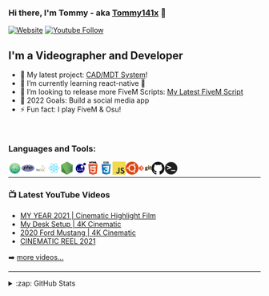 ### Hi there, I'm Tommy - aka [Tommy141x][website] 👋 

[![Website](https://img.shields.io/website?label=www.tommy-johnston.com&style=for-the-badge&url=https%3A%2F%2Fwww.tommy-johnston.com)](https://www.tommy-johnston.com)
[![Youtube Follow](https://img.shields.io/youtube/channel/subscribers/UCqWoeIFC7TNTUzqw1FdgvRg?label=MY%20YOUTUBE&style=for-the-badge)](https://www.youtube.com/channel/UCqWoeIFC7TNTUzqw1FdgvRg)

## I'm a Videographer and Developer

- 🔭 My latest project: [CAD/MDT System](https://www.youtube.com/watch?v=fcM1ZahYKdo&ab_channel=ripacc)!
- 🌱 I’m currently learning react-native 🤣
- 👯 I’m looking to release more FiveM Scripts: [My Latest FiveM Script](https://forum.cfx.re/t/paid-easy-discord-integration-tool-for-devs/4806569)
- 🥅 2022 Goals: Build a social media app
- ⚡ Fun fact: I play FiveM & Osu!

<br />

### Languages and Tools:

<img align="left" alt="Atom" width="26px" src="https://raw.githubusercontent.com/github/explore/80688e429a7d4ef2fca1e82350fe8e3517d3494d/topics/atom/atom.png" />
<img align="left" alt="PHP" width="26px" src="https://raw.githubusercontent.com/github/explore/ccc16358ac4530c6a69b1b80c7223cd2744dea83/topics/php/php.png" />
<img align="left" alt="MySQL" width="26px" src="https://raw.githubusercontent.com/github/explore/80688e429a7d4ef2fca1e82350fe8e3517d3494d/topics/mysql/mysql.png" />
<img align="left" alt="React" width="26px" src="https://raw.githubusercontent.com/github/explore/80688e429a7d4ef2fca1e82350fe8e3517d3494d/topics/react/react.png" />
<img align="left" alt="Node.js" width="26px" src="https://raw.githubusercontent.com/github/explore/80688e429a7d4ef2fca1e82350fe8e3517d3494d/topics/nodejs/nodejs.png" />
<img align="left" alt="LUA" width="26px" src="https://raw.githubusercontent.com/github/explore/80688e429a7d4ef2fca1e82350fe8e3517d3494d/topics/lua/lua.png" />
<img align="left" alt="HTML5" width="26px" src="https://raw.githubusercontent.com/github/explore/80688e429a7d4ef2fca1e82350fe8e3517d3494d/topics/html/html.png" />
<img align="left" alt="CSS3" width="26px" src="https://raw.githubusercontent.com/github/explore/80688e429a7d4ef2fca1e82350fe8e3517d3494d/topics/css/css.png" />
<img align="left" alt="JavaScript" width="26px" src="https://raw.githubusercontent.com/github/explore/80688e429a7d4ef2fca1e82350fe8e3517d3494d/topics/javascript/javascript.png" />
<img align="left" alt="Ubuntu Linux" width="26px" src="https://raw.githubusercontent.com/github/explore/80688e429a7d4ef2fca1e82350fe8e3517d3494d/topics/ubuntu/ubuntu.png" />
<img align="left" alt="Git" width="26px" src="https://raw.githubusercontent.com/github/explore/80688e429a7d4ef2fca1e82350fe8e3517d3494d/topics/git/git.png" />
<img align="left" alt="GitHub" width="26px" src="https://raw.githubusercontent.com/github/explore/78df643247d429f6cc873026c0622819ad797942/topics/github/github.png" />
<img align="left" alt="Terminal" width="26px" src="https://raw.githubusercontent.com/github/explore/80688e429a7d4ef2fca1e82350fe8e3517d3494d/topics/terminal/terminal.png" />

<br />

---

### 📺 Latest YouTube Videos

<!-- YOUTUBE:START -->
- [MY YEAR 2021 | Cinematic Highlight Film](https://www.youtube.com/watch?v=TnlVylo9SAQ)
- [My Desk Setup | 4K Cinematic](https://www.youtube.com/watch?v=rVYHcyoR0ZM)
- [2020 Ford Mustang | 4K Cinematic](https://www.youtube.com/watch?v=WvhnVlZ1QGM)
- [CINEMATIC REEL 2021](https://www.youtube.com/watch?v=SXZ1ku1fSDk)
<!-- YOUTUBE:END -->

➡️ [more videos...](https://www.youtube.com/channel/UCqWoeIFC7TNTUzqw1FdgvRg)

---

<details>
  <summary>:zap: GitHub Stats</summary>

  <img align="left" alt="Tommy's GitHub Stats" src="https://github-readme-stats.vercel.app/api?username=tommy141x&show_icons=true&hide_border=true&theme=dark" />
 
</details>

[website]: https://www.tommy-johnston.com
